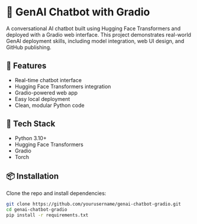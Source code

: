 # 🤖 GenAI Chatbot with Gradio

A conversational AI chatbot built using Hugging Face Transformers and deployed with a Gradio web interface. This project demonstrates real-world GenAI deployment skills, including model integration, web UI design, and GitHub publishing.

## 🚀 Features
- Real-time chatbot interface
- Hugging Face Transformers integration
- Gradio-powered web app
- Easy local deployment
- Clean, modular Python code

## 🧠 Tech Stack
- Python 3.10+
- Hugging Face Transformers
- Gradio
- Torch

## 📦 Installation

Clone the repo and install dependencies:

```bash
git clone https://github.com/yourusername/genai-chatbot-gradio.git
cd genai-chatbot-gradio
pip install -r requirements.txt
